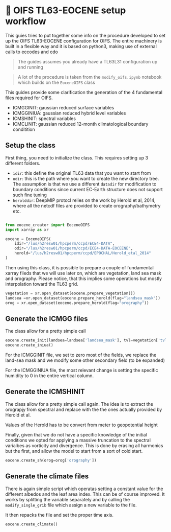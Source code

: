 # 🧭 OIFS TL63-EOCENE setup workflow

This guies tries to put together some info on the procedure developed to set up the OIFS TL63-EOCENE configuration for OIFS. The entire machinery is built in a flexible way and it is based on python3, making use of external calls to eccodes and cdo

> The guides assumes you already have a TL63L31 configuration up and running

> A lot of the procedure is taken from the `modify_oifs.ipynb` notebook which builds on the `EoceneOIFS` class 

This guides provide some clarification the generation of the 4 fundamental files required for OIFS. 

- ICMGGINIT: gaussian reduced surface variables
- ICMGGINIUA: gaussian reduced hybrid level variables
- ICMSHINIT: spectral variables
- ICMCLINIT: gaussian reduced 12-month climatological boundary conditition

## Setup the class

First thing, you need to initialize the class. This requires setting up 3 different folders. 

- `idir`: this define the original TL63 data that you want to start from 
- `odir`: this is the path where you want to create the new directory tree. The assumption is that we use a different `datadir` for modification to boundary conditions since current EC-Earth structure does not support such fine tuning
- `herolddir`: DeepMIP protocl relies on the work by Herold et al, 2014, where all the netcdf files are provided to create orography/bathymetry etc.

```python

from eocene_creator import EoceneOIFS
import xarray as xr

eocene = EoceneOIFS(
    idir="/lus/h2resw01/hpcperm/ccpd/ECE4-DATA",
    odir="/lus/h2resw01/hpcperm/ccpd/ECE4-DATA-EOCEENE",
    herold="/lus/h2resw01/hpcperm/ccpd/EPOCHAL/Herold_etal_2014"
)
```

Then using this class, it is possible to prepare a couple of fundamental xarray fileds that we will use later on, which are vegetation, land sea mask and orography. Please notice, that this implies some operations but mostly interpolation toward the TL63 grid. 

```python
vegetation = xr.open_dataset(eocene.prepare_vegetation())
landsea =xr.open_dataset(eocene.prepare_herold(flag="landsea_mask"))
orog = xr.open_dataset(eocene.prepare_herold(flag="orography"))
```

## Generate the ICMGG files

The class allow for a pretty simple call

```python
eocene.create_init(landsea=landsea['landsea_mask'], tvl=vegetation['tvl'], tvh=vegetation['tvh'])
eocene.create_iniua()
```

For the ICMGGINIT file, we set to zero most of the fields, 
we replace the land-sea mask and we modify some other secondary field (to be expanded)

For the ICMGGINIUA file, the most relevant change is setting the specific humidity to 0 in the entire vertical column.

## Generate the ICMSHINIT

The class allow for a pretty simple call again. The idea is to extract the orograpjy from spectral and replace with the the ones actually provided by Herold et al.

Values of the Herold has to be convert from meter to geopotential height

Finally, given that we do not have a specific knowledge of the initial conditions we opted for applying a massive truncation to the spectral varialbes as vorticity and divergence. This is done by erasing all harmonics but the first, and allow the model to start from a sort of cold start. 


```python
eocene.create_sh(orog=orog['orography'])
```

## Generate the climate files

There is again simple script which operatas setting a constant value for the different albedos and the leaf area index. This can be of course improved. 
It works by splitting the variable separately and by calling the `modify_single_grib` file which assign a new variable to the file.

It then repacks the file and set the proper time axis. 

```python
eocene.create_climate()
```
